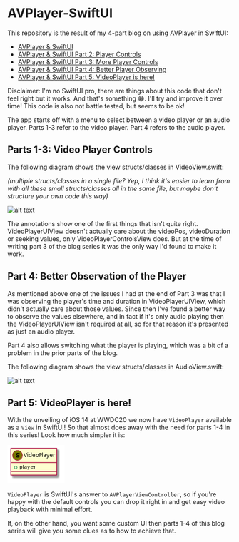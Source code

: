 # AVPlayer-SwiftUI

This repository is the result of my 4-part blog on using AVPlayer in SwiftUI:

* [AVPlayer & SwiftUI](https://medium.com/@chris.mash/avplayer-swiftui-b87af6d0553)
* [AVPlayer & SwiftUI Part 2: Player Controls](https://medium.com/@chris.mash/avplayer-swiftui-part-2-player-controls-c28b721e7e27)
* [AVPlayer & SwiftUI Part 3: More Player Controls](https://medium.com/@chris.mash/avplayer-swiftui-part-3-more-player-controls-e64558875f8e)
* [AVPlayer & SwiftUI Part 4: Better Player Observing](https://medium.com/@chris.mash/avplayer-swiftui-part-4-better-player-observing-3e5c3f24419d)
* [AVPlayer & SwiftUI Part 5: VideoPlayer is here!]()

Disclaimer: I'm no SwiftUI pro, there are things about this code that don't feel right but it works. And that's something 😁. I'll try and improve it over time! This code is also not battle tested, but seems to be ok!

The app starts off with a menu to select between a video player or an audio player. Parts 1-3 refer to the video player. Part 4 refers to the audio player.

## Parts 1-3: Video Player Controls

The following diagram shows the view structs/classes in VideoView.swift:

*(multiple structs/classes in a single file? Yep, I think it's easier to learn from with all these small structs/classes all in the same file, but maybe don't structure your own code this way)*

![alt text](https://github.com/ChrisMash/AVPlayer-SwiftUI/blob/master/img/uml-videoview.png "Structs/classes in VideoView.swift")

The annotations show one of the first things that isn't quite right. VideoPlayerUIView doesn't actually care about the videoPos, videoDuration or seeking values, only VideoPlayerControlsView does. But at the time of writing part 3 of the blog series it was the only way I'd found to make it work.

## Part 4: Better Observation of the Player

As mentioned above one of the issues I had at the end of Part 3 was that I was observing the player's time and duration in VideoPlayerUIView, which didn't actually care about those values. Since then I've found a better way to observe the values elsewhere, and in fact if it's only audio playing then the VideoPlayerUIView isn't required at all, so for that reason it's presented as just an audio player.

Part 4 also allows switching what the player is playing, which was a bit of a problem in the prior parts of the blog.

The following diagram shows the view structs/classes in AudioView.swift:

![alt text](https://github.com/ChrisMash/AVPlayer-SwiftUI/blob/master/img/uml-audioview.png "Structs/classes in AudioView.swift")

## Part 5: VideoPlayer is here!

With the unveiling of iOS 14 at WWDC20 we now have `VideoPlayer` available as a `View` in SwiftUI! So that almost does away with the need for parts 1-4 in this series! Look how much simpler it is:

![alt text](https://github.com/ChrisMash/AVPlayer-SwiftUI/blob/master/img/uml-videoplayer.png "SwiftUI's own VideoPlayer View")

`VideoPlayer` is SwiftUI's answer to `AVPlayerViewController`, so if you're happy with the default controls you can drop it right in and get easy video playback with minimal effort.

If, on the other hand, you want some custom UI then parts 1-4 of this blog series will give you some clues as to how to achieve that.

